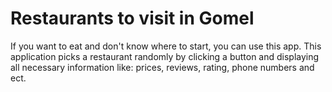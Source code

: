 # Restaurants to visit in Gomel 

If you want to eat and don't know where to start, you can use this app.
This application picks a restaurant randomly by clicking a button and displaying all necessary information like: prices, reviews, rating, phone numbers and ect.
